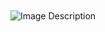<style>
    .banner {
        background-image: url('https://cdn.discordapp.com/attachments/1102436734123388928/1107316168525619240/ANONYMOUS.png');
        background-repeat: no-repeat;
        background-size: cover;
        padding: 0;
        margin: 0;
        height: 298px;
    }
    .content {
        text-align: center;
    }
    .content img {
        max-width: 100%;
    }
</style>

<div class="banner"></div>

<div class="content">
    <img src="https://cdn.discordapp.com/attachments/1102436734123388928/1107327725200482324/Untitled-1.png" alt="Image Description">
</div>

